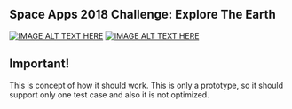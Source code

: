 ## Space Apps 2018 Challenge: Explore The Earth

[![IMAGE ALT TEXT HERE](https://img.youtube.com/vi/U7wyHMuwCuc/0.jpg)](https://www.youtube.com/watch?v=U7wyHMuwCuc)
[![IMAGE ALT TEXT HERE](https://img.youtube.com/vi/tpuGy55sMko/0.jpg)](https://www.youtube.com/watch?v=tpuGy55sMko)

## Important!
This is concept of how it should work.
This is only a prototype, so it should support only one test case and also it is not optimized.
